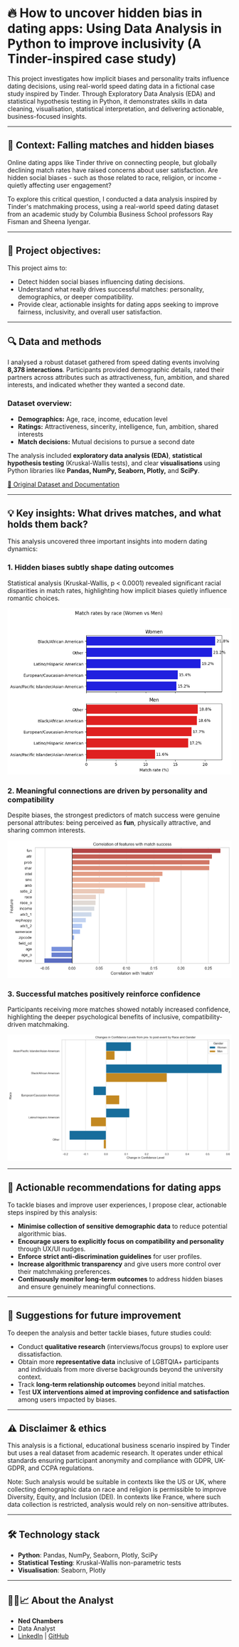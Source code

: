 # 🔥 How to uncover hidden bias in dating apps: Using Data Analysis in Python to improve inclusivity (A Tinder-inspired case study)

This project investigates how implicit biases and personality traits influence dating decisions, using real-world speed dating data in a fictional case study inspired by Tinder. Through Exploratory Data Analysis (EDA) and statistical hypothesis testing in Python, it demonstrates skills in data cleaning, visualisation, statistical interpretation, and delivering actionable, business-focused insights.

---

## 🚩 Context: Falling matches and hidden biases

Online dating apps like Tinder thrive on connecting people, but globally declining match rates have raised concerns about user satisfaction. Are hidden social biases - such as those related to race, religion, or income - quietly affecting user engagement?

To explore this critical question, I conducted a data analysis inspired by Tinder's matchmaking process, using a real-world speed dating dataset from an academic study by Columbia Business School professors Ray Fisman and Sheena Iyengar.

---

## 🎯 Project objectives:

This project aims to:

- Detect hidden social biases influencing dating decisions.
- Understand what really drives successful matches: personality, demographics, or deeper compatibility.
- Provide clear, actionable insights for dating apps seeking to improve fairness, inclusivity, and overall user satisfaction.

---

## 🔍 Data and methods

I analysed a robust dataset gathered from speed dating events involving **8,378 interactions**. Participants provided demographic details, rated their partners across attributes such as attractiveness, fun, ambition, and shared interests, and indicated whether they wanted a second date.

### Dataset overview:

- **Demographics:** Age, race, income, education level
- **Ratings:** Attractiveness, sincerity, intelligence, fun, ambition, shared interests
- **Match decisions:** Mutual decisions to pursue a second date

The analysis included **exploratory data analysis (EDA)**, **statistical hypothesis testing** (Kruskal-Wallis tests), and clear **visualisations** using Python libraries like **Pandas, NumPy, Seaborn, Plotly,** and **SciPy**.

[🔗 Original Dataset and Documentation](http://www.stat.columbia.edu/~gelman/arm/examples/speed.dating/)

---

## 💡 Key insights: What drives matches, and what holds them back?

This analysis uncovered three important insights into modern dating dynamics:

### **1. Hidden biases subtly shape dating outcomes**  
   Statistical analysis (Kruskal-Wallis, p < 0.0001) revealed significant racial disparities in match rates, highlighting how implicit biases quietly influence romantic choices.

   ![Match rates by racial group and gender](images/match_rates_by_race_and_gender.png)

### **2. Meaningful connections are driven by personality and compatibility**  
   Despite biases, the strongest predictors of match success were genuine personal attributes: being perceived as **fun**, physically attractive, and sharing common interests.

   ![Factors correlating with match success](images/correlation_of_features_with_match_success.png)

### **3. Successful matches positively reinforce confidence**  
   Participants receiving more matches showed notably increased confidence, highlighting the deeper psychological benefits of inclusive, compatibility-driven matchmaking.

   ![Confidence levels before and after speed dating](images/confidence_levels_pre_and_post_dating_by_race_and_gender.png)

---

## 🚀 Actionable recommendations for dating apps

To tackle biases and improve user experiences, I propose clear, actionable steps inspired by this analysis:

- **Minimise collection of sensitive demographic data** to reduce potential algorithmic bias.
- **Encourage users to explicitly focus on compatibility and personality** through UX/UI nudges.
- **Enforce strict anti-discrimination guidelines** for user profiles.
- **Increase algorithmic transparency** and give users more control over their matchmaking preferences.
- **Continuously monitor long-term outcomes** to address hidden biases and ensure genuinely meaningful connections.

---

## 🔮 Suggestions for future improvement

To deepen the analysis and better tackle biases, future studies could:

- Conduct **qualitative research** (interviews/focus groups) to explore user dissatisfaction.
- Obtain more **representative data** inclusive of LGBTQIA+ participants and individuals from more diverse backgrounds beyond the university context.
- Track **long-term relationship outcomes** beyond initial matches.
- Test **UX interventions aimed at improving confidence and satisfaction** among users impacted by biases.

---

## ⚠️ Disclaimer & ethics

This analysis is a fictional, educational business scenario inspired by Tinder but uses a real dataset from academic research. It operates under ethical standards ensuring participant anonymity and compliance with GDPR, UK-GDPR, and CCPA regulations.

Note: Such analysis would be suitable in contexts like the US or UK, where collecting demographic data on race and religion is permissible to improve Diversity, Equity, and Inclusion (DEI). In contexts like France, where such data collection is restricted, analysis would rely on non-sensitive attributes.

---

## 🛠️ Technology stack

- **Python**: Pandas, NumPy, Seaborn, Plotly, SciPy
- **Statistical Testing**: Kruskal-Wallis non-parametric tests
- **Visualisation**: Seaborn, Plotly

---

## 👨‍💻📈 About the Analyst

- **Ned Chambers**
- Data Analyst  
- [LinkedIn](https://www.linkedin.com/in/nedchambers/) | [GitHub](https://github.com/ned-chambers)
